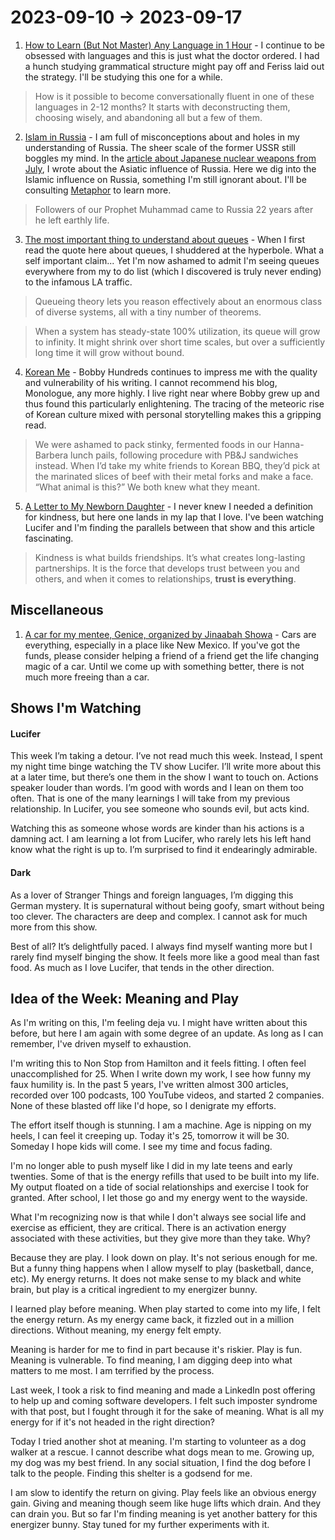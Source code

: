 # 2023-09-10 → 2023-09-17

1. [How to Learn (But Not Master) Any Language in 1 Hour](https://tim.blog/2007/11/07/how-to-learn-but-not-master-any-language-in-1-hour-plus-a-favor/) - I continue to be obsessed with languages and this is just what the doctor ordered. I had a hunch studying grammatical structure might pay off and Feriss laid out the strategy. I'll be studying this one for a while.

> How is it possible to become conversationally fluent in one of these languages in 2-12 months? It starts with deconstructing them, choosing wisely, and abandoning all but a few of them.

2. [Islam in Russia](https://www.aljazeera.com/features/2018/3/7/islam-in-russia) - I am full of misconceptions about and holes in my understanding of Russia. The sheer scale of the former USSR still boggles my mind. In the [article about Japanese nuclear weapons from July](https://nationalinterest.org/blog/reboot/japanese-nuclear-weapons-washington-was-right-stop-it-197040), I wrote about the Asiatic influence of Russia. Here we dig into the Islamic influence on Russia, something I'm still ignorant about. I'll be consulting [Metaphor](https://metaphor.systems/) to learn more.

> Followers of our Prophet Muhammad came to Russia 22 years after he left earthly life.

3. [The most important thing to understand about queues](https://blog.danslimmon.com/2016/08/26/the-most-important-thing-to-understand-about-queues/) - When I first read the quote here about queues, I shuddered at the hyperbole. What a self important claim... Yet I'm now ashamed to admit I'm seeing queues everywhere from my to do list (which I discovered is truly never ending) to the infamous LA traffic.

> Queueing theory lets you reason effectively about an enormous class of diverse systems, all with a tiny number of theorems.

> When a system has steady-state 100% utilization, its queue will grow to infinity. It might shrink over short time scales, but over a sufficiently long time it will grow without bound.

4. [Korean Me](https://getmatter.com/email/30893874/?token=30893874%3APqV3ADrJOB17soN-50pi2KMejpA) - Bobby Hundreds continues to impress me with the quality and vulnerability of his writing. I cannot recommend his blog, Monologue, any more highly. I live right near where Bobby grew up and thus found this particularly enlightening. The tracing of the meteoric rise of Korean culture mixed with personal storytelling makes this a gripping read.

> We were ashamed to pack stinky, fermented foods in our Hanna-Barbera lunch pails, following procedure with PB&J sandwiches instead. When I’d take my white friends to Korean BBQ, they’d pick at the marinated slices of beef with their metal forks and make a face. “What animal is this?” We both knew what they meant.

5. [A Letter to My Newborn Daughter](https://moretothat.com/a-letter-to-my-newborn-daughter/) - I never knew I needed a definition for kindness, but here one lands in my lap that I love. I've been watching Lucifer and I'm finding the parallels between that show and this article fascinating.

> Kindness is what builds friendships. It’s what creates long-lasting partnerships. It is the force that develops trust between you and others, and when it comes to relationships, **trust is everything**.

## Miscellaneous

1. [A car for my mentee, Genice, organized by Jinaabah Showa](https://www.gofundme.com/f/donate-to-help-my-mentee-genice) - Cars are everything, especially in a place like New Mexico. If you've got the funds, please consider helping a friend of a friend get the life changing magic of a car. Until we come up with something better, there is not much more freeing than a car.

## Shows I'm Watching

#### Lucifer

This week I’m taking a detour. I’ve not read much this week. Instead, I spent my night time binge watching the TV show Lucifer. I’ll write more about this at a later time, but there’s one them in the show I want to touch on. Actions speaker louder than words. I’m good with words and I lean on them too often. That is one of the many learnings I will take from my previous relationship. In Lucifer, you see someone who sounds evil, but acts kind.

Watching this as someone whose words are kinder than his actions is a damning act. I am learning a lot from Lucifer, who rarely lets his left hand know what the right is up to. I’m surprised to find it endearingly admirable.

#### Dark

As a lover of Stranger Things and foreign languages, I’m digging this German mystery. It is supernatural without being goofy, smart without being too clever. The characters are deep and complex. I cannot ask for much more from this show.

Best of all? It’s delightfully paced. I always find myself wanting more but I rarely find myself binging the show. It feels more like a good meal than fast food. As much as I love Lucifer, that tends in the other direction.

## Idea of the Week: Meaning and Play

As I'm writing on this, I'm feeling deja vu. I might have written about this before, but here I am again with some degree of an update. As long as I can remember, I've driven myself to exhaustion.

I'm writing this to Non Stop from Hamilton and it feels fitting. I often feel unaccomplished for 25. When I write down my work, I see how funny my faux humility is. In the past 5 years, I've written almost 300 articles, recorded over 100 podcasts, 100 YouTube videos, and started 2 companies. None of these blasted off like I'd hope, so I denigrate my efforts.

The effort itself though is stunning. I am a machine. Age is nipping on my heels, I can feel it creeping up. Today it's 25, tomorrow it will be 30. Someday I hope kids will come. I see my time and focus fading.

I'm no longer able to push myself like I did in my late teens and early twenties. Some of that is the energy refills that used to be built into my life. My output floated on a tide of social relationships and exercise I took for granted. After school, I let those go and my energy went to the wayside.

What I'm recognizing now is that while I don't always see social life and exercise as efficient, they are critical. There is an activation energy associated with these activities, but they give more than they take. Why?

Because they are play. I look down on play. It's not serious enough for me. But a funny thing happens when I allow myself to play (basketball, dance, etc). My energy returns. It does not make sense to my black and white brain, but play is a critical ingredient to my energizer bunny.

I learned play before meaning. When play started to come into my life, I felt the energy return. As my energy came back, it fizzled out in a million directions. Without meaning, my energy felt empty.

Meaning is harder for me to find in part because it's riskier. Play is fun. Meaning is vulnerable. To find meaning, I am digging deep into what matters to me most. I am terrified by the process.

Last week, I took a risk to find meaning and made a LinkedIn post offering to help up and coming software developers. I felt such imposter syndrome with that post, but I fought through it for the sake of meaning. What is all my energy for if it's not headed in the right direction?

Today I tried another shot at meaning. I'm starting to volunteer as a dog walker at a rescue. I cannot describe what dogs mean to me. Growing up, my dog was my best friend. In any social situation, I find the dog before I talk to the people. Finding this shelter is a godsend for me.

I am slow to identify the return on giving. Play feels like an obvious energy gain. Giving and meaning though seem like huge lifts which drain. And they can drain you. But so far I'm finding meaning is yet another battery for this energizer bunny. Stay tuned for my further experiments with it.

